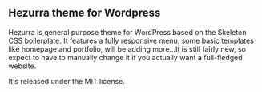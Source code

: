 ## Hezurra theme for Wordpress
Hezurra is general purpose theme for WordPress based on the Skeleton CSS boilerplate. It features a fully responsive menu, some basic templates like homepage and portfolio, will be adding more...It is still fairly new, so expect to have to manually change it if you actually want a full-fledged website.

It's released under the MIT license.
